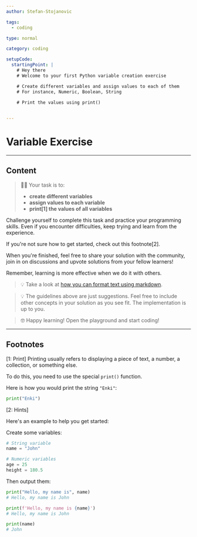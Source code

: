 ```yaml
---
author: Stefan-Stojanovic

tags:
  - coding

type: normal

category: coding

setupCode:
  startingPoint: |
    # Hey there
    # Welcome to your first Python variable creation exercise

    # Create different variables and assign values to each of them
    # For instance, Numeric, Boolean, String
    
    # Print the values using print()


---
```


# Variable Exercise

---

## Content

> 👩‍💻 Your task is to:
> - **create different variables**
> - **assign values to each variable**
> - **print[1] the values of all variables**

Challenge yourself to complete this task and practice your programming skills. Even if you encounter difficulties, keep trying and learn from the experience.

If you're not sure how to get started, check out this footnote[2].

When you're finished, feel free to share your solution with the community, join in on discussions and upvote solutions from your fellow learners!

Remember, learning is more effective when we do it with others.

> 💡 Take a look at [how you can format text using markdown](https://www.enki.com/glossary/general/markdown-formatting).

> 💡 The guidelines above are just suggestions. Feel free to include other concepts in your solution as you see fit. The implementation is up to you.

> 🤓 Happy learning! Open the playground and start coding!

---

## Footnotes

[1: Print]
Printing usually refers to displaying a piece of text, a number, a collection, or something else.

To do this, you need to use the special `print()` function.

Here is how you would print the string `"Enki"`:

```python
print("Enki")
```

[2: Hints]

Here's an example to help you get started:

Create some variables:
```python
# String variable
name = "John"

# Numeric variables
age = 25
height = 180.5
```

Then output them:
```python
print("Hello, my name is", name)
# Hello, my name is John

print(f'Hello, my name is {name}')
# Hello, my name is John

print(name)
# John
```
